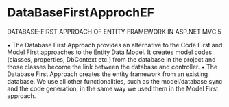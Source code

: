 # DataBaseFirstApprochEF
DATABASE-FIRST APPROACH OF ENTITY FRAMEWORK IN ASP.NET MVC 5

•	The Database First Approach provides an alternative to the Code First and Model First approaches to the Entity Data Model. It creates model codes (classes, properties, DbContext etc.) from the database in the project and those classes become the link between the database and controller.
•	The Database First Approach creates the entity framework from an existing database. We use all other functionalities, such as the model/database sync and the code generation, in the same way we used them in the Model First approach.
